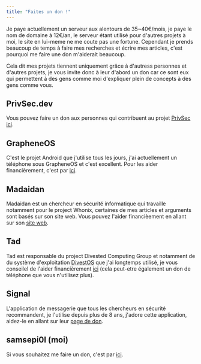```yaml
---
title: "Faites un don !"
---
```


Je paye actuellement un serveur aux alentours de 35~40€/mois, je paye le nom de domaine à 12€/an, le serveur étant utilisé pour d'autres projets à moi, le site en lui-meme ne me coute pas une fortune. Cependant je prends beaucoup de temps à faire mes recherches et écrire mes articles, c'est pourquoi me faire une don m'aiderait beaucoup.

Cela dit mes projets tiennent uniquement grâce à d'autress personnes et d'autres projets, je vous invite donc à leur d'abord un don car ce sont eux qui permettent à des gens comme moi d'expliquer plein de concepts à des gens comme vous.

## PrivSec.dev
Vous pouvez faire un don aux personnes qui contribuent au projet [PrivSec](https://privsec.dev) [ici](https://privsec.dev/donate).

## GrapheneOS
C'est le projet Android que j'utilise tous les jours, j'ai actuellement un téléphone sous GrapheneOS et c'est excellent. Pour les aider financièrement, c'est par [ici](https://grapheneos.org/donate).

## Madaidan
Madaidan est un chercheur en sécurité informatique qui travaille notamment pour le project Whonix, certaines de mes articles et arguments sont basés sur son site web. Vous pouvez l'aider financièement en allant sur son [site web](https://madaidans-insecurities.github.io/).

## Tad
Tad est responsable du project Divested Computing Group et notamment de du système d'exploitation [DivestOS](https://divestos.org/) que j'ai longtemps utilisé, je vous conseilel de l'aider financièrement [ici](https://divested.dev/pages/donate) (cela peut-etre également un don de téléphone que vous n'utilisez plus).

## Signal
L'application de messagerie que tous les chercheurs en sécurité recommandent, je l'utilise depuis plus de 8 ans, j'adore cette application, aidez-le en allant sur leur [page de don](https://www.signal.org/donate/).

## samsepi0l (moi)
Si vous souhaitez me faire un don, c'est par [ici](https://liberapay.com/samsepi0l/).
